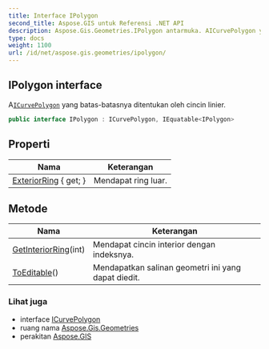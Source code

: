 ```yaml
---
title: Interface IPolygon
second_title: Aspose.GIS untuk Referensi .NET API
description: Aspose.Gis.Geometries.IPolygon antarmuka. AICurvePolygon yang batasbatasnya ditentukan oleh cincin linier.
type: docs
weight: 1100
url: /id/net/aspose.gis.geometries/ipolygon/
---
```

## IPolygon interface

A[`ICurvePolygon`](../icurvepolygon/) yang batas-batasnya ditentukan oleh cincin linier.

```csharp
public interface IPolygon : ICurvePolygon, IEquatable<IPolygon>
```

## Properti

| Nama | Keterangan |
| --- | --- |
| [ExteriorRing](../../aspose.gis.geometries/ipolygon/exteriorring/) { get; } | Mendapat ring luar. |

## Metode

| Nama | Keterangan |
| --- | --- |
| [GetInteriorRing](../../aspose.gis.geometries/ipolygon/getinteriorring/)(int) | Mendapat cincin interior dengan indeksnya. |
| [ToEditable](../../aspose.gis.geometries/ipolygon/toeditable/)() | Mendapatkan salinan geometri ini yang dapat diedit. |

### Lihat juga

* interface [ICurvePolygon](../icurvepolygon/)
* ruang nama [Aspose.Gis.Geometries](../../aspose.gis.geometries/)
* perakitan [Aspose.GIS](../../)


